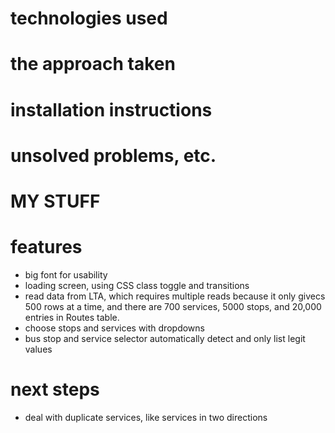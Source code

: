# technologies used

# the approach taken

# installation instructions

# unsolved problems, etc.

# MY STUFF

# features

-   big font for usability
-   loading screen, using CSS class toggle and transitions
-   read data from LTA, which requires multiple reads because it only givecs 500 rows at a time, and there are 700 services, 5000 stops, and 20,000 entries in Routes table.
-   choose stops and services with dropdowns
-   bus stop and service selector automatically detect and only list legit values

# next steps

-   deal with duplicate services, like services in two directions
